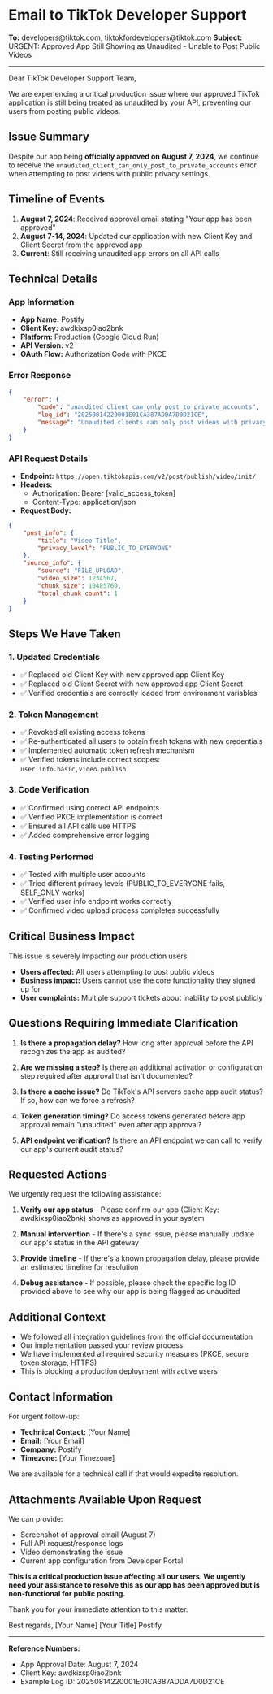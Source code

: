 # Email to TikTok Developer Support

**To:** developers@tiktok.com, tiktokfordevelopers@tiktok.com
**Subject:** URGENT: Approved App Still Showing as Unaudited - Unable to Post Public Videos

---

Dear TikTok Developer Support Team,

We are experiencing a critical production issue where our approved TikTok application is still being treated as unaudited by your API, preventing our users from posting public videos.

## Issue Summary

Despite our app being **officially approved on August 7, 2024**, we continue to receive the `unaudited_client_can_only_post_to_private_accounts` error when attempting to post videos with public privacy settings.

## Timeline of Events

1. **August 7, 2024**: Received approval email stating "Your app has been approved"
2. **August 7-14, 2024**: Updated our application with new Client Key and Client Secret from the approved app
3. **Current**: Still receiving unaudited app errors on all API calls

## Technical Details

### App Information
- **App Name:** Postify
- **Client Key:** awdkixsp0iao2bnk
- **Platform:** Production (Google Cloud Run)
- **API Version:** v2
- **OAuth Flow:** Authorization Code with PKCE

### Error Response
```json
{
    "error": {
        "code": "unaudited_client_can_only_post_to_private_accounts",
        "log_id": "20250814220001E01CA387ADDA7D0D21CE",
        "message": "Unaudited clients can only post videos with privacy_level set to SELF_ONLY"
    }
}
```

### API Request Details
- **Endpoint:** `https://open.tiktokapis.com/v2/post/publish/video/init/`
- **Headers:** 
  - Authorization: Bearer [valid_access_token]
  - Content-Type: application/json
- **Request Body:**
```json
{
    "post_info": {
        "title": "Video Title",
        "privacy_level": "PUBLIC_TO_EVERYONE"
    },
    "source_info": {
        "source": "FILE_UPLOAD",
        "video_size": 1234567,
        "chunk_size": 10485760,
        "total_chunk_count": 1
    }
}
```

## Steps We Have Taken

### 1. Updated Credentials
- ✅ Replaced old Client Key with new approved app Client Key
- ✅ Replaced old Client Secret with new approved app Client Secret
- ✅ Verified credentials are correctly loaded from environment variables

### 2. Token Management
- ✅ Revoked all existing access tokens
- ✅ Re-authenticated all users to obtain fresh tokens with new credentials
- ✅ Implemented automatic token refresh mechanism
- ✅ Verified tokens include correct scopes: `user.info.basic,video.publish`

### 3. Code Verification
- ✅ Confirmed using correct API endpoints
- ✅ Verified PKCE implementation is correct
- ✅ Ensured all API calls use HTTPS
- ✅ Added comprehensive error logging

### 4. Testing Performed
- ✅ Tested with multiple user accounts
- ✅ Tried different privacy levels (PUBLIC_TO_EVERYONE fails, SELF_ONLY works)
- ✅ Verified user info endpoint works correctly
- ✅ Confirmed video upload process completes successfully

## Critical Business Impact

This issue is severely impacting our production users:
- **Users affected:** All users attempting to post public videos
- **Business impact:** Users cannot use the core functionality they signed up for
- **User complaints:** Multiple support tickets about inability to post publicly

## Questions Requiring Immediate Clarification

1. **Is there a propagation delay?** How long after approval before the API recognizes the app as audited?

2. **Are we missing a step?** Is there an additional activation or configuration step required after approval that isn't documented?

3. **Is there a cache issue?** Do TikTok's API servers cache app audit status? If so, how can we force a refresh?

4. **Token generation timing?** Do access tokens generated before app approval remain "unaudited" even after app approval? 

5. **API endpoint verification?** Is there an API endpoint we can call to verify our app's current audit status?

## Requested Actions

We urgently request the following assistance:

1. **Verify our app status** - Please confirm our app (Client Key: awdkixsp0iao2bnk) shows as approved in your system

2. **Manual intervention** - If there's a sync issue, please manually update our app's status in the API gateway

3. **Provide timeline** - If there's a known propagation delay, please provide an estimated timeline for resolution

4. **Debug assistance** - If possible, please check the specific log ID provided above to see why our app is being flagged as unaudited

## Additional Context

- We followed all integration guidelines from the official documentation
- Our implementation passed your review process
- We have implemented all required security measures (PKCE, secure token storage, HTTPS)
- This is blocking a production deployment with active users

## Contact Information

For urgent follow-up:
- **Technical Contact:** [Your Name]
- **Email:** [Your Email]
- **Company:** Postify
- **Timezone:** [Your Timezone]

We are available for a technical call if that would expedite resolution.

## Attachments Available Upon Request

We can provide:
- Screenshot of approval email (August 7)
- Full API request/response logs
- Video demonstrating the issue
- Current app configuration from Developer Portal

**This is a critical production issue affecting all our users. We urgently need your assistance to resolve this as our app has been approved but is non-functional for public posting.**

Thank you for your immediate attention to this matter.

Best regards,
[Your Name]
[Your Title]
Postify

---

**Reference Numbers:**
- App Approval Date: August 7, 2024
- Client Key: awdkixsp0iao2bnk
- Example Log ID: 20250814220001E01CA387ADDA7D0D21CE
